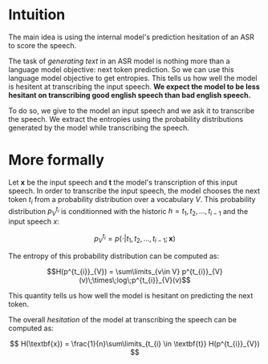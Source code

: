# Intuition

The main idea is using the internal model's prediction hesitation of an ASR to score the speech.

The task of _generating text_ in an ASR model is nothing more than a language model objective: next token prediction. So we can use this language model objective to get entropies. This tells us how well the model is hesitent at transcribing the input speech. __We expect the model to be less hesitant on transcribing good english speech than bad english speech.__


To do so, we give to the model an input speech and we ask it to transcribe the speech. We extract the entropies using the probability distributions generated by the model while transcribing the speech. 

# More formally

Let $\textbf{x}$ be the input speech and $\textbf{t}$ the model's transcription of this input speech.
In order to transcribe the input speech, the model chooses the next token $t_{i}$ from a probability distribution over a vocabulary $V$. This probability distribution $p^{t_{i}}_{V}$ is conditionned with the historic $h=t_{1}, t_{2}, ..., t_{i-1}$ and the input speech $x$:

```math
p^{t_{i}}_{V} = p(\cdot|t_{1}, t_{2}, ..., t_{i-1}; \textbf{x})
```

The entropy of this probability distribution can be computed as:

```math
H(p^{t_{i}}_{V}) = \sum\limits_{v\in V} p^{t_{i}}_{V}(v)\;\times\;log\;p^{t_{i}}_{V}(v)
```

This quantity tells us how well the model is hesitant on predicting the next token.

The overall _hesitation_ of the model at transcribing the speech can be computed as:

$$
H(\textbf{x}) = \frac{1}{n}\sum\limits_{t_{i} \in \textbf{t}} H(p^{t_{i}}_{V})
$$
